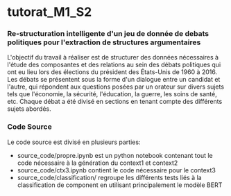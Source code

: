 # tutorat_M1_S2

### Re-structuration intelligente d'un jeu de donnée de debats politiques pour l'extraction de structures argumentaires

L'objectif du travail à réaliser est de structurer des données nécessaires à l'étude des composantes et des relations au sein des débats politiques qui ont eu lieu lors des élections du président des États-Unis de 1960 à 2016. Les débats se présentent sous la forme d'un dialogue entre un candidat et l'autre, qui répondent aux questions posées par un orateur sur divers sujets tels que l'économie, la sécurité, l'éducation, la guerre, les soins de santé, etc. Chaque débat a été divisé en sections en tenant compte des différents sujets abordés.

### Code Source

Le code source est divisé en plusieurs parties:
* source_code/propre.ipynb est un python notebook contenant tout le code nécessaire à la génération du context1 et context2
* source_code/ctx3.ipynb contient le code nécessaire pour le context3
* source_code/classification/ regroupe les différents tests liés à la classification de component en utilisant principalement le modèle BERT
